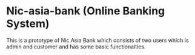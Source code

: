 # Nic-asia-bank (Online Banking System)

This is a prototype of Nic Asia Bank which consists of two users which is admin and customer and has some basic functionalties.


